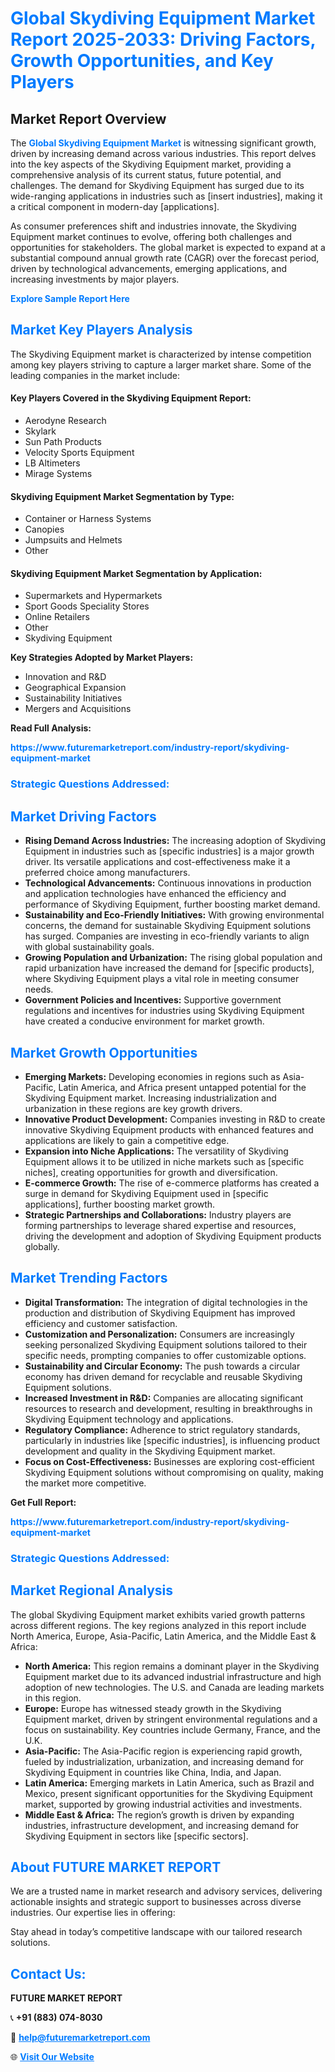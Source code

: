 <h1 style="color: #007BFF;">Global Skydiving Equipment Market Report 2025-2033: Driving Factors, Growth Opportunities, and Key Players</h1>

<section id="overview">
<h2>Market Report Overview</h2>
<p>The <a href="https://www.futuremarketreport.com/industry-report/skydiving-equipment-market" style="color: #007BFF; text-decoration: none;"><strong>Global Skydiving Equipment Market</strong></a> is witnessing significant growth, driven by increasing demand across various industries. This report delves into the key aspects of the Skydiving Equipment market, providing a comprehensive analysis of its current status, future potential, and challenges. The demand for Skydiving Equipment has surged due to its wide-ranging applications in industries such as [insert industries], making it a critical component in modern-day [applications].</p>
<p>As consumer preferences shift and industries innovate, the Skydiving Equipment market continues to evolve, offering both challenges and opportunities for stakeholders. The global market is expected to expand at a substantial compound annual growth rate (CAGR) over the forecast period, driven by technological advancements, emerging applications, and increasing investments by major players.</p>
</section>

<section id="overview">
<p><a href="https://www.futuremarketreport.com/request-sample/reportId=113117" style="color: #007BFF; text-decoration: none;"><strong>Explore Sample Report Here</strong></a></p>
</section>

<section id="key-players">
<h2 style="color: #007BFF;">Market Key Players Analysis</h2>
<p>The Skydiving Equipment market is characterized by intense competition among key players striving to capture a larger market share. Some of the leading companies in the market include:</p>
<h4>Key Players Covered in the Skydiving Equipment Report:</h4>
<ul><li>Aerodyne Research</li><li>Skylark</li><li>Sun Path Products</li><li>Velocity Sports Equipment</li><li>LB Altimeters</li><li>Mirage Systems</li></ul>
<h4>Skydiving Equipment Market Segmentation by Type:</h4>
<ul><li>Container or Harness Systems</li><li>Canopies</li><li>Jumpsuits and Helmets</li><li>Other</li></ul>

<h4>Skydiving Equipment Market Segmentation by Application:</h4>
<ul><li>Supermarkets and Hypermarkets</li><li>Sport Goods Speciality Stores</li><li>Online Retailers</li><li>Other</li><li>Skydiving Equipment</li></ul>
<p><strong>Key Strategies Adopted by Market Players:</strong></p>
<ul>
<li>Innovation and R&D</li>
<li>Geographical Expansion</li>
<li>Sustainability Initiatives</li>
<li>Mergers and Acquisitions</li>
</ul>
</section>

<section>
<p><strong>Read Full Analysis: </strong></p><a href="https://www.futuremarketreport.com/industry-report/skydiving-equipment-market" style="color: #007BFF; text-decoration: none;"><strong>https://www.futuremarketreport.com/industry-report/skydiving-equipment-market</strong></a>
<h3 style="color: #007BFF;">Strategic Questions Addressed:</h3>
</section>

<section id="driving-factors">
<h2 style="color: #007BFF;">Market Driving Factors</h2>
<ul>
<li><strong>Rising Demand Across Industries:</strong> The increasing adoption of Skydiving Equipment in industries such as [specific industries] is a major growth driver. Its versatile applications and cost-effectiveness make it a preferred choice among manufacturers.</li>
<li><strong>Technological Advancements:</strong> Continuous innovations in production and application technologies have enhanced the efficiency and performance of Skydiving Equipment, further boosting market demand.</li>
<li><strong>Sustainability and Eco-Friendly Initiatives:</strong> With growing environmental concerns, the demand for sustainable Skydiving Equipment solutions has surged. Companies are investing in eco-friendly variants to align with global sustainability goals.</li>
<li><strong>Growing Population and Urbanization:</strong> The rising global population and rapid urbanization have increased the demand for [specific products], where Skydiving Equipment plays a vital role in meeting consumer needs.</li>
<li><strong>Government Policies and Incentives:</strong> Supportive government regulations and incentives for industries using Skydiving Equipment have created a conducive environment for market growth.</li>
</ul>
</section>

<section id="growth-opportunities">
<h2 style="color: #007BFF;">Market Growth Opportunities</h2>
<ul>
<li><strong>Emerging Markets:</strong> Developing economies in regions such as Asia-Pacific, Latin America, and Africa present untapped potential for the Skydiving Equipment market. Increasing industrialization and urbanization in these regions are key growth drivers.</li>
<li><strong>Innovative Product Development:</strong> Companies investing in R&D to create innovative Skydiving Equipment products with enhanced features and applications are likely to gain a competitive edge.</li>
<li><strong>Expansion into Niche Applications:</strong> The versatility of Skydiving Equipment allows it to be utilized in niche markets such as [specific niches], creating opportunities for growth and diversification.</li>
<li><strong>E-commerce Growth:</strong> The rise of e-commerce platforms has created a surge in demand for Skydiving Equipment used in [specific applications], further boosting market growth.</li>
<li><strong>Strategic Partnerships and Collaborations:</strong> Industry players are forming partnerships to leverage shared expertise and resources, driving the development and adoption of Skydiving Equipment products globally.</li>
</ul>
</section>

<section id="trending-factors">
<h2 style="color: #007BFF;">Market Trending Factors</h2>
<ul>
<li><strong>Digital Transformation:</strong> The integration of digital technologies in the production and distribution of Skydiving Equipment has improved efficiency and customer satisfaction.</li>
<li><strong>Customization and Personalization:</strong> Consumers are increasingly seeking personalized Skydiving Equipment solutions tailored to their specific needs, prompting companies to offer customizable options.</li>
<li><strong>Sustainability and Circular Economy:</strong> The push towards a circular economy has driven demand for recyclable and reusable Skydiving Equipment solutions.</li>
<li><strong>Increased Investment in R&D:</strong> Companies are allocating significant resources to research and development, resulting in breakthroughs in Skydiving Equipment technology and applications.</li>
<li><strong>Regulatory Compliance:</strong> Adherence to strict regulatory standards, particularly in industries like [specific industries], is influencing product development and quality in the Skydiving Equipment market.</li>
<li><strong>Focus on Cost-Effectiveness:</strong> Businesses are exploring cost-efficient Skydiving Equipment solutions without compromising on quality, making the market more competitive.</li>
</ul>
</section>

<section>
<p><strong>Get Full Report: </strong></p><a href="https://www.futuremarketreport.com/industry-report/skydiving-equipment-market" style="color: #007BFF; text-decoration: none;"><strong>https://www.futuremarketreport.com/industry-report/skydiving-equipment-market</strong></a>
<h3 style="color: #007BFF;">Strategic Questions Addressed:</h3>
</section>


<section id="regional-analysis">
<h2 style="color: #007BFF;">Market Regional Analysis</h2>
<p>The global Skydiving Equipment market exhibits varied growth patterns across different regions. The key regions analyzed in this report include North America, Europe, Asia-Pacific, Latin America, and the Middle East & Africa:</p>
<ul>
<li><strong>North America:</strong> This region remains a dominant player in the Skydiving Equipment market due to its advanced industrial infrastructure and high adoption of new technologies. The U.S. and Canada are leading markets in this region.</li>
<li><strong>Europe:</strong> Europe has witnessed steady growth in the Skydiving Equipment market, driven by stringent environmental regulations and a focus on sustainability. Key countries include Germany, France, and the U.K.</li>
<li><strong>Asia-Pacific:</strong> The Asia-Pacific region is experiencing rapid growth, fueled by industrialization, urbanization, and increasing demand for Skydiving Equipment in countries like China, India, and Japan.</li>
<li><strong>Latin America:</strong> Emerging markets in Latin America, such as Brazil and Mexico, present significant opportunities for the Skydiving Equipment market, supported by growing industrial activities and investments.</li>
<li><strong>Middle East & Africa:</strong> The region’s growth is driven by expanding industries, infrastructure development, and increasing demand for Skydiving Equipment in sectors like [specific sectors].</li>
</ul>
</section>

<footer>
<h2 style="color: #007BFF;">About FUTURE MARKET REPORT</h2>
<p>We are a trusted name in market research and advisory services, delivering actionable insights and strategic support to businesses across diverse industries. Our expertise lies in offering:</p>

<p>Stay ahead in today’s competitive landscape with our tailored research solutions.</p>

<h2 style="color: #007BFF;">Contact Us:</h2>
<p><strong>FUTURE MARKET REPORT</strong></p>
<p>📞 <strong>+91 (883) 074-8030</strong></p>
<p>📧 <strong><a href="mailto:help@futuremarketreport.com" style="color: #007BFF;">help@futuremarketreport.com</a></strong></p>
<p>🌐 <strong><a href="https://www.futuremarketreport.com/" style="color: #007BFF;">Visit Our Website</a></strong></p>
</footer>